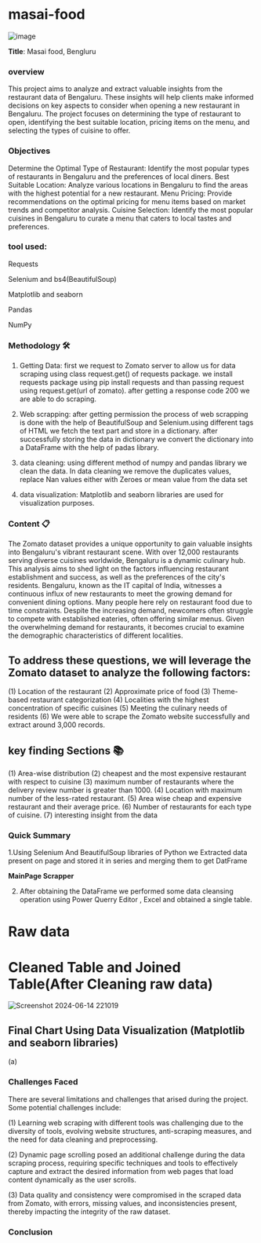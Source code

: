 # masai-food


![image](https://github.com/kapil733/masai-food/assets/155940732/9e852c87-2248-4247-a108-d5f9c957cd3e)









**Title**: Masai food, Bengluru




### **overview**
This project aims to analyze and extract valuable insights from the restaurant data of Bengaluru. These insights will help clients make informed decisions on key aspects to consider when opening a new restaurant in Bengaluru. The project focuses on determining the type of restaurant to open, identifying the best suitable location, pricing items on the menu, and selecting the types of cuisine to offer.

### **Objectives**
Determine the Optimal Type of Restaurant: Identify the most popular types of restaurants in Bengaluru and the preferences of local diners.
Best Suitable Location: Analyze various locations in Bengaluru to find the areas with the highest potential for a new restaurant.
Menu Pricing: Provide recommendations on the optimal pricing for menu items based on market trends and competitor analysis.
Cuisine Selection: Identify the most popular cuisines in Bengaluru to curate a menu that caters to local tastes and preferences.


### **tool used**:

Requests

Selenium and bs4(BeautifulSoup)

Matplotlib and seaborn

Pandas

NumPy

### **Methodology** 🛠️

1) Getting Data: first we request to Zomato server to allow us for data scraping using class request.get() of requests package. we install requests package using pip install requests and than passing request using request.get(url of zomato). after getting a response code 200 we are able to do scraping.

2) Web scrapping: after getting permission the process of web scrapping is done with the help of BeautifulSoup and Selenium.using different tags of HTML we fetch the text part and store in a dictionary. after successfully storing the data in dictionary we convert the dictionary into a DataFrame with the help of padas library.

3) data cleaning: using different method of numpy and pandas library we clean the data. In data cleaning we remove the duplicates values, replace Nan values either with Zeroes or mean value from the data set

4) data visualization: Matplotlib and seaborn libraries are used for visualization purposes.


###  Content 📋

The Zomato dataset provides a unique opportunity to gain valuable insights into Bengaluru's vibrant restaurant scene. With over 12,000 restaurants serving diverse cuisines worldwide, Bengaluru is a dynamic culinary hub. This analysis aims to shed light on the factors influencing restaurant establishment and success, as well as the preferences of the city's residents.
Bengaluru, known as the IT capital of India, witnesses a continuous influx of new restaurants to meet the growing demand for convenient dining options.
Many people here rely on restaurant food due to time constraints.
Despite the increasing demand, newcomers often struggle to compete with established eateries, often offering similar menus.
Given the overwhelming demand for restaurants, it becomes crucial to examine the demographic characteristics of different localities.


## To address these questions, we will leverage the Zomato dataset to analyze the following factors:
(1) Location of the restaurant
(2) Approximate price of food
(3) Theme-based restaurant categorization
(4) Localities with the highest concentration of specific cuisines
(5) Meeting the culinary needs of residents
(6) We were able to scrape the Zomato website successfully and extract around 3,000 records.


## key finding Sections 📚
 
 (1) Area-wise distribution
 (2) cheapest and the most expensive restaurant with respect to cuisine
 (3) maximum number of restaurants where the delivery review number is greater than 1000.
(4)  Location with maximum number of the less-rated restaurant.
(5)  Area wise cheap and expensive restaurant and their average price.
(6)  Number of restaurants for each type of cuisine.
(7)  interesting insight from the data


### **Quick Summary**
1.Using Selenium And BeautifulSoup libraries of Python we Extracted data present on page and stored it in series and merging them to get DatFrame

**MainPage Scrapper**




2. After obtaining the DataFrame we performed some data cleansing operation using Power Querry Editor , Excel and obtained a single table.

# **Raw data**





# **Cleaned Table and Joined Table(After Cleaning raw data)**

 ![Screenshot 2024-06-14 221019](https://github.com/kapil733/masai-food/assets/155940732/c872ebf8-23ca-4da7-afa8-e8265f7089a4)







## **Final Chart Using Data Visualization (Matplotlib and seaborn libraries)**

 (a)











### **Challenges Faced**
There are several limitations and challenges that arised during the project. Some potential challenges include:

(1) Learning web scraping with different tools was challenging due to the diversity of tools, evolving website structures, anti-scraping measures, and the need for data cleaning and 
    preprocessing.
    
(2) Dynamic page scrolling posed an additional challenge during the data scraping process, requiring specific techniques and tools to effectively capture and extract the desired 
    information from web pages that load content dynamically as the user scrolls.
    
(3) Data quality and consistency were compromised in the scraped data from Zomato, with errors, missing values, and inconsistencies present, thereby impacting the integrity of the raw 
    dataset.





### **Conclusion**

